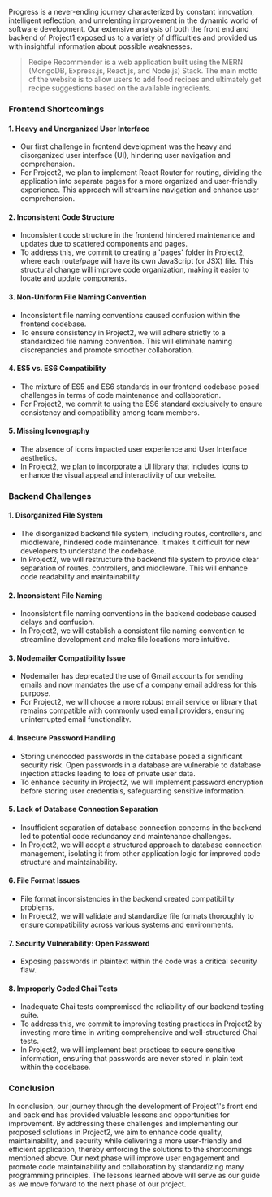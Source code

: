 Progress is a never-ending journey characterized by constant innovation, intelligent reflection, and unrelenting improvement in the dynamic world of software development. Our extensive analysis of both the front end and backend of Project1 exposed us to a variety of difficulties and provided us with insightful information about possible weaknesses.  

> Recipe Recommender is a web application built using the MERN (MongoDB, Express.js, React.js, and Node.js) Stack. The main motto of the website is to allow users to add food recipes and ultimately get recipe suggestions based on the available ingredients.

### Frontend Shortcomings

#### 1. Heavy and Unorganized User Interface
<ul>
  <li>Our first challenge in frontend development was the heavy and disorganized user interface (UI), hindering user navigation and comprehension.</li> 

  <li>For Project2, we plan to implement React Router for routing, dividing the application into separate pages for a more organized and user-friendly experience. This approach will streamline navigation and enhance user comprehension.</li>
</ul>

#### 2. Inconsistent Code Structure
<ul>
  <li>Inconsistent code structure in the frontend hindered maintenance and updates due to scattered components and pages.</li>

  <li>To address this, we commit to creating a 'pages' folder in Project2, where each route/page will have its own JavaScript (or JSX) file. This structural change will improve code organization, making it easier to locate and update components.</li>
</ul>

#### 3. Non-Uniform File Naming Convention
<ul>
  <li>Inconsistent file naming conventions caused confusion within the frontend codebase.</li>

  <li>To ensure consistency in Project2, we will adhere strictly to a standardized file naming convention. This will eliminate naming discrepancies and promote smoother collaboration.</li>
</ul>

#### 4. ES5 vs. ES6 Compatibility
<ul>
  <li>The mixture of ES5 and ES6 standards in our frontend codebase posed challenges in terms of code maintenance and collaboration.</li>

  <li>For Project2, we commit to using the ES6 standard exclusively to ensure consistency and compatibility among team members.</li>
</ul>

#### 5. Missing Iconography
<ul>
  <li>The absence of icons impacted user experience and User Interface aesthetics.</li>

  <li>In Project2, we plan to incorporate a UI library that includes icons to enhance the visual appeal and interactivity of our website.</li>
</ul>

### Backend Challenges

#### 1. Disorganized File System
<ul>
  <li>The disorganized backend file system, including routes, controllers, and middleware, hindered code maintenance. It makes it difficult for new developers to understand the codebase.</li>

  <li>In Project2, we will restructure the backend file system to provide clear separation of routes, controllers, and middleware. This will enhance code readability and maintainability.</li>
</ul>

#### 2. Inconsistent File Naming
<ul>
  <li>Inconsistent file naming conventions in the backend codebase caused delays and confusion.</li>

  <li>In Project2, we will establish a consistent file naming convention to streamline development and make file locations more intuitive.</li>
</ul>

#### 3. Nodemailer Compatibility Issue
<ul>
  <li>Nodemailer has deprecated the use of Gmail accounts for sending emails and now mandates the use of a company email address for this purpose.</li>

  <li>For Project2, we will choose a more robust email service or library that remains compatible with commonly used email providers, ensuring uninterrupted email functionality.</li>
</ul>

#### 4. Insecure Password Handling
<ul>
  <li>Storing unencoded passwords in the database posed a significant security risk. Open passwords in a database are vulnerable to database injection attacks leading to loss of private user data. </li>

  <li>To enhance security in Project2, we will implement password encryption before storing user credentials, safeguarding sensitive information.</li>
</ul>

#### 5. Lack of Database Connection Separation
<ul>
  <li>Insufficient separation of database connection concerns in the backend led to potential code redundancy and maintenance challenges.</li>

  <li>In Project2, we will adopt a structured approach to database connection management, isolating it from other application logic for improved code structure and maintainability.</li>
</ul>

#### 6. File Format Issues
<ul>
  <li>File format inconsistencies in the backend created compatibility problems.</li>

  <li>In Project2, we will validate and standardize file formats thoroughly to ensure compatibility across various systems and environments.</li>
</ul>

#### 7. Security Vulnerability: Open Password
<ul>
<li>Exposing passwords in plaintext within the code was a critical security flaw.</li>
</ul>

#### 8. Improperly Coded Chai Tests
<ul>
  <li>Inadequate Chai tests compromised the reliability of our backend testing suite.</li>

  <li>To address this, we commit to improving testing practices in Project2 by investing more time in writing comprehensive and well-structured Chai tests.</li>

  <li>In Project2, we will implement best practices to secure sensitive information, ensuring that passwords are never stored in plain text within the codebase.</li>
</ul>

### Conclusion

In conclusion, our journey through the development of Project1's front end and back end has provided valuable lessons and opportunities for improvement. By addressing these challenges and implementing our proposed solutions in Project2, we aim to enhance code quality, maintainability, and security while delivering a more user-friendly and efficient application, thereby enforcing the solutions to the shortcomings mentioned above. Our next phase will improve user engagement and promote code maintainability and collaboration by standardizing many programming principles. The lessons learned above will serve as our guide as we move forward to the next phase of our project.

